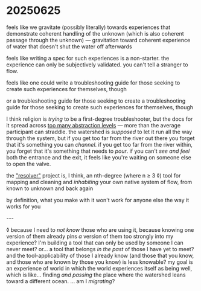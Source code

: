 # 20250625

feels like we gravitate (possibly literally) towards experiences that demonstrate coherent handling of the unknown (which is also coherent passage through the unknown) — gravitation toward coherent experience of water that doesn't shut the water off afterwards

feels like writing a spec for such experiences is a non-starter. the experience can only be subjectively validated. you can't tell a stranger to flow.

feels like one could write a troubleshooting guide for those seeking to create such experiences for themselves, though

or a troubleshooting guide for those seeking to create a troubleshooting guide for those seeking to create such experiences for themselves, though

I think religion is _trying_ to be a first-degree troubleshooter, but the docs for it spread across [too many abstraction levels](../18/abstraction-stamina.md) — more than the average participant can straddle. the watershed is _supposed_ to let it run all the way through the system, but if you get too far from the river out there you forget that it's something you can _channel_. if you get too far from the river within, you forget that it's something that needs to _pour_. if you can't _see and feel_ both the entrance and the exit, it feels like you're waiting on someone else to open the valve.

the ["resolver"](../04/resolver/resolver-further-resolved.md) project is, I think, an nth-degree (where n ≥ 3 ◊) tool for mapping and cleaning and _inhabiting_ your own native system of flow, from known to unknown and back again

by definition, what you make with it won't work for anyone else the way it works for you

\---

◊ because I need to _not know_ those who are using it, because knowing one version of them already pins _a_ version of them too strongly into my experience? I'm building a tool that can only be used by someone I can never meet? or... a tool that belongs _in the past_ of those I have yet to meet? and the tool-applicability of those I already know (and those that you know, and those who are known by those you know) is less knowable? my goal is an experience of world in which the world experiences itself as being well, which is like... finding _and passing_ the place where the watershed leans toward a different ocean. ... am I _migrating_?
